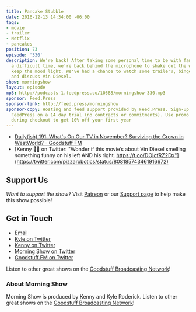 ```yaml
---
title: Pancake Stubble
date: 2016-12-13 14:34:00 -06:00
tags:
- movie
- trailer
- Netflix
- pancakes
position: 73
episode: '330'
description: We're back! After taking some personal time to be with family during
  a difficult time, we're back behind the microphone to shake out the wiggles and
  keep the mood light. We've had a chance to watch some trailers, binge some shows,
  and discuss Vin Diesel.
show: morningshow
layout: episode
mp3: http://podcasts-1.feedpress.co/10588/morningshow-330.mp3
sponsor: Feed.Press
sponsor-link: http://feed.press/morningshow
sponsor-copy: Hosting and feed support provided by Feed.Press. Sign-up today and try
  FeedPress on a 14 day trial (no contracts or commitments). Use promo code `morningshow`
  during checkout to get 10% off your first year
---
```


* [Daily(ish) 191: What's On Our TV in November? Surviving the Crown in WestWorld? - Goodstuff FM](http://goodstuff.fm/dailyish/191)
* [Kenny 🍕🤖 on Twitter: "Wonder if this movie’s about Vin Diesel smelling something funny on his left AND his right. https://t.co/DOIcfRZ2Dx"](https://twitter.com/pizzarobotics/status/808185743461916672)

## Support Us
*Want to support the show?* Visit [Patreon](http://patreon.com/morningshow) or our [Support page](http://goodstuff.fm/support) to help make this show possible!

## Get in Touch
* [Email](mailto:kyle@goodstuff.fm)
* [Kyle on Twitter](http://twitter.com/dogburps)
* [Kenny on Twitter](http://twitter.com/pizzarobotics)
* [Morning Show on Twitter](http://twitter.com/morningshowam)
* [Goodstuff.FM on Twitter](http://twitter.com/goodstufffm)

Listen to other great shows on the [Goodstuff Broadcasting Network](http://goodstuff.fm/shows)!

### About Morning Show
Morning Show is produced by Kenny and Kyle Roderick. Listen to other great shows on the [Goodstuff Broadcasting Network](http://goodstuff.fm/)!
